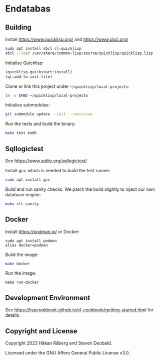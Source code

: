 # Endatabas

## Building

Install https://www.quicklisp.org/ and https://www.sbcl.org/

```bash
sudo apt install sbcl cl-quicklisp
sbcl --load /usr/share/common-lisp/source/quicklisp/quicklisp.lisp
```

Initialise Quicklisp:

```cl
(quicklisp-quickstart:install)
(ql:add-to-init-file)
```

Clone or link this project under `~/quicklisp/local-projects`:

```bash
ln -s $PWD ~/quicklisp/local-projects

```

Initialise submodules:

```bash
git submodule update --init --recursive
```

Run the tests and build the binary:

```bash
make test endb
```

## Sqllogictest

See https://www.sqlite.org/sqllogictest/

Install gcc which is needed to build the test runner:

```bash
sudo apt install gcc
```

Build and run sanity checks. We patch the build slightly to inject our own database engine:

```bash
make slt-sanity
```

## Docker

Install https://podman.io/ or Docker:

```
sudo apt install podman
alias docker=podman
```

Build the image:

```bash
make docker
```

Run the image:

```
make run-docker
```


## Development Environment

See https://lispcookbook.github.io/cl-cookbook/getting-started.html for details.

## Copyright and License

Copyright 2023 Håkan Råberg and Steven Deobald.

Licensed under the GNU Affero General Public License v3.0.
